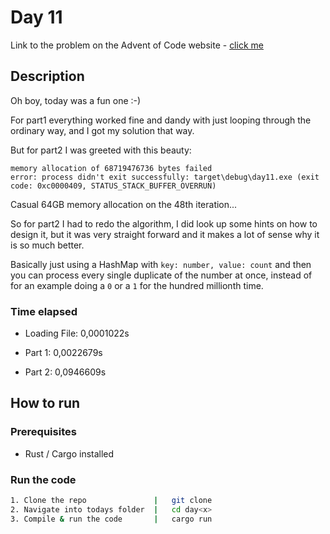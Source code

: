 # Day 11

Link to the problem on the Advent of Code website - [click me](https://adventofcode.com/2024/day/11)

## Description

Oh boy, today was a fun one :-)

For part1 everything worked fine and dandy with just looping through the ordinary way, and I got my solution that way.

But for part2 I was greeted with this beauty:

```
memory allocation of 68719476736 bytes failed
error: process didn't exit successfully: target\debug\day11.exe (exit code: 0xc0000409, STATUS_STACK_BUFFER_OVERRUN)
```

Casual 64GB memory allocation on the 48th iteration...

So for part2 I had to redo the algorithm, I did look up some hints on how to design it, but it was very straight forward and it makes a lot of sense why it is so much better.

Basically just using a HashMap with `key: number, value: count` and then you can process every single duplicate of the number at once, instead of for an example doing a `0` or a `1` for the hundred millionth time.

### Time elapsed

- Loading File: 0,0001022s

- Part 1:       0,0022679s

- Part 2:       0,0946609s

## How to run

### Prerequisites

- Rust / Cargo installed

### Run the code

```bash
1. Clone the repo               |   git clone
2. Navigate into todays folder  |   cd day<x>
3. Compile & run the code       |   cargo run
```

